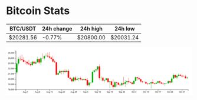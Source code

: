 # Bitcoin Stats

BTC/USDT|24h change|24h high|24h low|
|---|---|---|---|
|$20281.56|-0.77%|$20800.00|$20031.24|

<img src="./chart.svg">
